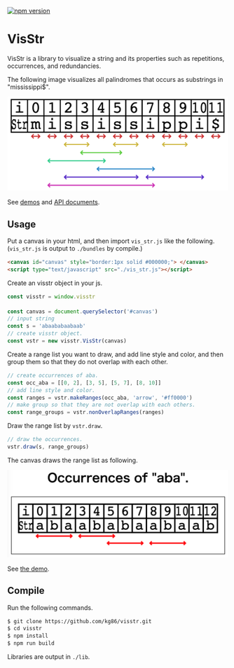 [![npm version](https://img.shields.io/npm/v/visstr.svg?sanitize=true)](https://www.npmjs.com/package/visstr)


# VisStr

VisStr is a library to visualize a string and its properties such as repetitions, occurrences, and redundancies.

The following image visualizes all palindromes that occurs as substrings in "mississippi$".

![](others/palindromes.png)

See [demos](https://kg86.github.io/visstr/dist/vis_str_demo.html) and [API documents](https://kg86.github.io/visstr/docs/index.html).

## Usage

Put a canvas in your html, and then import `vis_str.js` like the following.
(`vis_str.js` is output to `./bundles` by compile.)
```html
<canvas id="canvas" style="border:1px solid #000000;"> </canvas>
<script type="text/javascript" src="./vis_str.js"></script>
```

Create an visstr object in your js.
```js
const visstr = window.visstr

const canvas = document.querySelector('#canvas')
// input string
const s = 'abaababaabaab'
// create visstr object.
const vstr = new visstr.VisStr(canvas)
```

Create a range list you want to draw, and add line style and color, and then group them so that they do not overlap with each other.
```js
// create occurrences of aba.
const occ_aba = [[0, 2], [3, 5], [5, 7], [8, 10]]
// add line style and color.
const ranges = vstr.makeRanges(occ_aba, 'arrow', '#ff0000')
// make group so that they are not overlap with each others.
const range_groups = vstr.nonOverlapRanges(ranges)
```

Draw the range list by `vstr.draw`.
```js
// draw the occurrences.
vstr.draw(s, range_groups)
```

The canvas draws the range list as following.

![](others/occ_aba.png)

See [the demo](https://kg86.github.io/visstr/dist/vis_str_demo_occ.html).

## Compile

Run the following commands.

```bash
$ git clone https://github.com/kg86/visstr.git
$ cd visstr
$ npm install
$ npm run build
```

Libraries are output in `./lib`.
